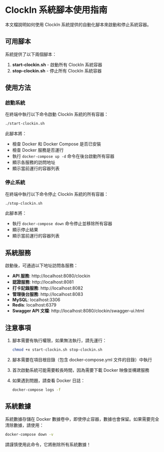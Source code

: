 # ClockIn 系統腳本使用指南

本文檔說明如何使用 ClockIn 系統提供的自動化腳本來啟動和停止系統容器。

## 可用腳本

系統提供了以下兩個腳本：

1. **start-clockin.sh** - 啟動所有 ClockIn 系統容器
2. **stop-clockin.sh** - 停止所有 ClockIn 系統容器

## 使用方法

### 啟動系統

在終端中執行以下命令啟動 ClockIn 系統的所有容器：

```bash
./start-clockin.sh
```

此腳本將：
- 檢查 Docker 和 Docker Compose 是否已安裝
- 檢查 Docker 服務是否運行
- 執行 `docker-compose up -d` 命令在後台啟動所有容器
- 顯示各服務的訪問地址
- 顯示當前運行的容器列表

### 停止系統

在終端中執行以下命令停止 ClockIn 系統的所有容器：

```bash
./stop-clockin.sh
```

此腳本將：
- 執行 `docker-compose down` 命令停止並移除所有容器
- 顯示停止結果
- 顯示當前運行的容器列表

## 系統服務

啟動後，可通過以下地址訪問各服務：

- **API 服務**: http://localhost:8080/clockin
- **認證服務**: http://localhost:8081
- **打卡記錄服務**: http://localhost:8082
- **管理後台服務**: http://localhost:8083
- **MySQL**: localhost:3306
- **Redis**: localhost:6379
- **Swagger API 文檔**: http://localhost:8080/clockin/swagger-ui.html

## 注意事項

1. 腳本需要有執行權限，如果無法執行，請先運行：
   ```bash
   chmod +x start-clockin.sh stop-clockin.sh
   ```

2. 腳本需要在項目根目錄（包含 docker-compose.yml 文件的目錄）中執行

3. 首次啟動系統可能需要較長時間，因為需要下載 Docker 映像並構建服務

4. 如果遇到問題，請查看 Docker 日誌：
   ```bash
   docker-compose logs -f
   ```

## 系統數據

系統數據存儲在 Docker 數據卷中，即使停止容器，數據也會保留。如果需要完全清除數據，請使用：

```bash
docker-compose down -v
```

請謹慎使用此命令，它將刪除所有系統數據！

